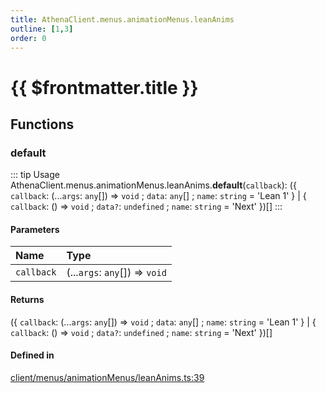 ```yaml
---
title: AthenaClient.menus.animationMenus.leanAnims
outline: [1,3]
order: 0
---
```


# {{ $frontmatter.title }}


## Functions

### default

::: tip Usage
AthenaClient.menus.animationMenus.leanAnims.**default**(`callback`): ({ `callback`: (...`args`: `any`[]) => `void` ; `data`: `any`[] ; `name`: `string` = 'Lean 1' } \| { `callback`: () => `void` ; `data?`: `undefined` ; `name`: `string` = 'Next' })[]
:::

#### Parameters

| Name | Type |
| :------ | :------ |
| `callback` | (...`args`: `any`[]) => `void` |

#### Returns

({ `callback`: (...`args`: `any`[]) => `void` ; `data`: `any`[] ; `name`: `string` = 'Lean 1' } \| { `callback`: () => `void` ; `data?`: `undefined` ; `name`: `string` = 'Next' })[]

#### Defined in

[client/menus/animationMenus/leanAnims.ts:39](https://github.com/Stuyk/altv-athena/blob/d9b1cbb/src/core/client/menus/animationMenus/leanAnims.ts#L39)
